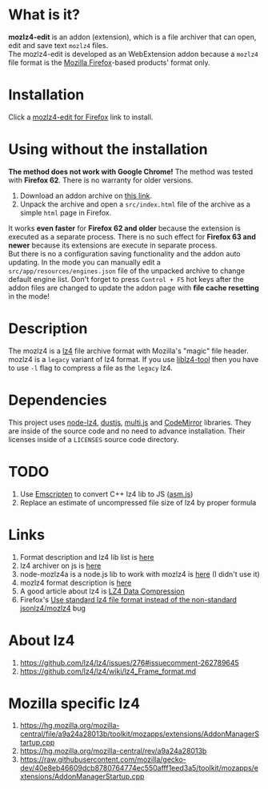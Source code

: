 # What is it?
**mozlz4-edit** is an addon (extension), which is a file archiver that can open, edit and save text ```mozlz4``` files.
<br>
The mozlz4-edit is developed as an WebExtension addon because a ```mozlz4```
file format is the [Mozilla Firefox](https://www.mozilla.org)-based products' format only.

# Installation
Click a [mozlz4-edit for Firefox](https://addons.mozilla.org/addon/mozlz4-edit/) link to install.

# Using without the installation
**The method does not work with Google Chrome!** The method was tested with **Firefox 62**. There is no warranty for older versions.
1. Download an addon archive on [this link](https://github.com/serj-kzv/mozlz4-edit/archive/master.zip).
2. Unpack the archive and open a ```src/index.html``` file of the archive as a simple ```html``` page in Firefox.

It works **even faster** for **Firefox 62 and older** because the extension is executed as a separate process. There is no such effect for **Firefox 63 and newer** because its extensions are execute in separate process.
<br>
But there is no a configuration saving functionality and the addon auto updating.
In the mode you can manually edit a ```src/app/resources/engines.json``` file of the unpacked archive to change default engine list.
Don't forget to press ```Control + F5``` hot keys after the addon files are changed to update the addon page with **file cache resetting** in the mode!

# Description

The mozlz4 is a [lz4](https://lz4.github.io/lz4/) file archive format with Mozilla's "magic" file header.
<br>
mozlz4 is a ```legacy``` variant of lz4 format. If you use [liblz4-tool](https://packages.ubuntu.com/liblz4-tool) then you have to use ```-l```
flag to compress a file as the ```legacy``` lz4.

# Dependencies

This project uses [node-lz4](https://github.com/pierrec/node-lz4),
[dustjs](https://github.com/linkedin/dustjs),
[multi.js](https://github.com/fabianlindfors/multi.js)
and [CodeMirror](https://github.com/codemirror/CodeMirror) libraries.
They are inside of the source code and no need to advance installation.
Their licenses inside of a ```LICENSES``` source code directory.

# TODO
1. Use [Emscripten](http://kripken.github.io/emscripten-site/)
to convert C++ lz4 lib to JS ([asm.js](https://developer.mozilla.org/en-US/docs/Games/Tools/asm.js))
2. Replace an estimate of uncompressed file size of lz4
by proper formula

# Links
1. Format description and lz4 lib list is [here](https://github.com/lz4/lz4)  
2. lz4 archiver on js is [here](https://github.com/pierrec/node-lz4)
3. node-mozlz4a is a node.js lib to work with mozlz4 is [here](https://github.com/piroor/node-mozlz4a) (I didn't use it)
4. mozlz4 format description is [here](https://dxr.mozilla.org/mozilla-central/rev/2535bad09d720e71a982f3f70dd6925f66ab8ec7/toolkit/components/lz4/lz4.js#54)
5. A good article about lz4 is [LZ4 Data Compression](https://www.brutaldeluxe.fr/products/crossdevtools/lz4/index.html)
6. Firefox's [Use standard lz4 file format instead of the non-standard jsonlz4/mozlz4](https://bugzilla.mozilla.org/show_bug.cgi?id=1209390) bug

# About lz4
1. https://github.com/lz4/lz4/issues/276#issuecomment-262789645
2. https://github.com/lz4/lz4/wiki/lz4_Frame_format.md

# Mozilla specific lz4
1. https://hg.mozilla.org/mozilla-central/file/a9a24a28013b/toolkit/mozapps/extensions/AddonManagerStartup.cpp
2. https://hg.mozilla.org/mozilla-central/rev/a9a24a28013b
3. https://raw.githubusercontent.com/mozilla/gecko-dev/40e8eb46609dcb8780764774ec550afff1eed3a5/toolkit/mozapps/extensions/AddonManagerStartup.cpp
